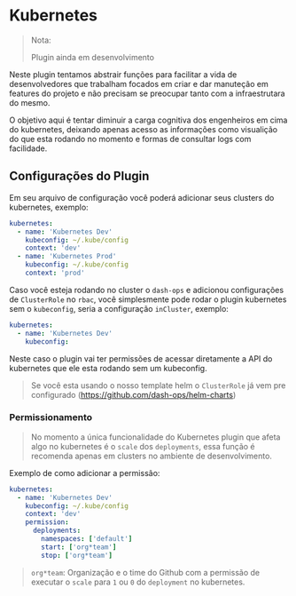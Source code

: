 # Kubernetes

> Nota:
>
> Plugin ainda em desenvolvimento

Neste plugin tentamos abstrair funções para facilitar a vida de desenvolvedores que trabalham focados em criar e dar manuteção em features do projeto e não precisam se preocupar tanto com a infraestrutara do mesmo.

O objetivo aqui é tentar diminuir a carga cognitiva dos engenheiros em cima do kubernetes, deixando apenas acesso as informações como visualição do que esta rodando no momento e formas de consultar logs com facilidade.

## Configurações do Plugin

Em seu arquivo de configuração você poderá adicionar seus clusters do kubernetes, exemplo:

```yaml
kubernetes:
  - name: 'Kubernetes Dev'
    kubeconfig: ~/.kube/config
    context: 'dev'
  - name: 'Kubernetes Prod'
    kubeconfig: ~/.kube/config
    context: 'prod'
```

Caso você esteja rodando no cluster o `dash-ops` e adicionou configurações de `ClusterRole` no `rbac`, você simplesmente pode rodar o plugin kubernetes sem o `kubeconfig`, seria a configuração `inCluster`, exemplo:

```yaml
kubernetes:
  - name: 'Kubernetes Dev'
    kubeconfig:
```

Neste caso o plugin vai ter permissões de acessar diretamente a API do kubernetes que ele esta rodando sem um kubeconfig.

> Se você esta usando o nosso template helm o `ClusterRole` já vem pre configurado (https://github.com/dash-ops/helm-charts)

### Permissionamento

> No momento a única funcionalidade do Kubernetes plugin que afeta algo no kubernetes é o `scale` dos `deployments`, essa função é recomenda apenas em clusters no ambiente de desenvolvimento.

Exemplo de como adicionar a permissão:

```yaml
kubernetes:
  - name: 'Kubernetes Dev'
    kubeconfig: ~/.kube/config
    context: 'dev'
    permission:
      deployments:
        namespaces: ['default']
        start: ['org*team']
        stop: ['org*team']
```

> `org*team`: Organização e o time do Github com a permissão de executar o `scale` para `1` ou `0` do `deployment` no kubernetes.
